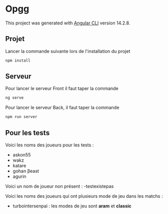 # Opgg

This project was generated with [Angular CLI](https://github.com/angular/angular-cli) version 14.2.8.

## Projet
Lancer la commande suivante lors de l'installation du projet
```bash
npm install
```
## Serveur
Pour lancer le serveur Front il faut taper la commande
```bash
ng serve
```

Pour lancer le serveur Back, il faut taper la commande
```bash
npm run server
```

## Pour les tests
Voici les noms des joueurs pour les tests : 
- askon55
- wakz
- katare
- gohan βeast
- agurin

Voici un nom de joueur non présent :
-testexistepas

Voici les noms des joueurs qui ont plusieurs mode de jeu dans les matchs :
- turbointersenpai : les modes de jeu sont **aram** et **classic**
